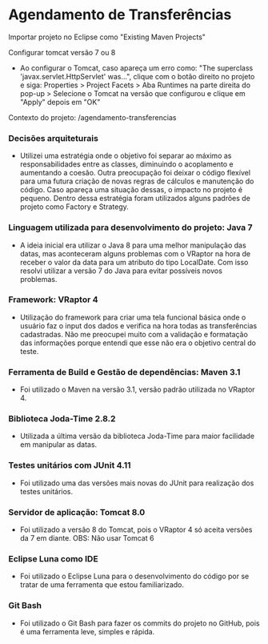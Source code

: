 # Agendamento de Transferências

Importar projeto no Eclipse como "Existing Maven Projects"


Configurar tomcat versão 7 ou 8

- Ao configurar o Tomcat, caso apareça um erro como: "The superclass 'javax.servlet.HttpServlet' was...", clique com o botão direito no projeto e siga: Properties > Project Facets > Aba Runtimes na parte direita do pop-up > Selecione o Tomcat na versão que configurou e clique em "Apply" depois em "OK"


Contexto do projeto: /agendamento-transferencias


### Decisões arquiteturais
- Utilizei uma estratégia onde o objetivo foi separar ao máximo as responsabilidades entre as classes, diminuindo o acoplamento e aumentando a coesão. Outra preocupação foi deixar o código flexível para uma futura criação de novas regras de cálculos e manutenção do código. Caso apareça uma situação dessas, o impacto no projeto é pequeno. Dentro dessa estratégia foram utilizados alguns padrões de projeto como Factory e Strategy.

### Linguagem utilizada para desenvolvimento do projeto: Java 7
- A ideia inicial era utilizar o Java 8 para uma melhor manipulação das datas, mas aconteceram alguns problemas com o VRaptor na hora de receber o valor da data para um atributo do tipo LocalDate. Com isso resolvi utilizar a versão 7 do Java para evitar possíveis novos problemas.

### Framework: VRaptor 4
- Utilização do framework para criar uma tela funcional básica onde o usuário faz o input dos dados e verifica na hora todas as transferências cadastradas. Não me preocupei muito com a validação e formatação das informações porque entendi que esse não era o objetivo central do teste.

### Ferramenta de Build e Gestão de dependências: Maven 3.1
- Foi utilizado o Maven na versão 3.1, versão padrão utilizada no VRaptor 4.

### Biblioteca Joda-Time 2.8.2
- Utilizada a última versão da biblioteca Joda-Time para maior facilidade em manipular as datas.

### Testes unitários com JUnit 4.11
- Foi utilizado uma das versões mais novas do JUnit para realização dos testes unitários. 

### Servidor de aplicação: Tomcat 8.0
- Foi utilizado a versão 8 do Tomcat, pois o VRaptor 4 só aceita versões da 7 em diante. 
OBS: Não usar Tomcat 6

### Eclipse Luna como IDE
- Foi utilizado o Eclipse Luna para o desenvolvimento do código por se tratar de uma ferramenta que estou familiarizado.

### Git Bash
- Foi utilizado o Git Bash para fazer os commits do projeto no GitHub, pois é uma ferramenta leve, simples e rápida.